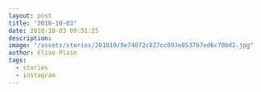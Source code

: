 ```yaml
---
layout: post
title: "2018-10-03"
date: 2018-10-03 09:51:25
description: 
image: "/assets/stories/201810/9e74072c827cc093e8537b7ed6c70bd2.jpg"
author: Elise Plain
tags: 
  - stories
  - instagram
---
```



<p></p>
